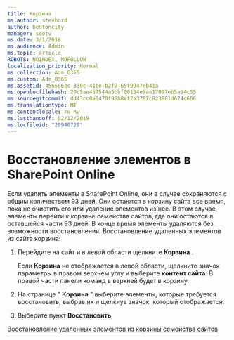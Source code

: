 ```yaml
---
title: Корзина
ms.author: stevhord
author: bentoncity
manager: scotv
ms.date: 3/1/2018
ms.audience: Admin
ms.topic: article
ROBOTS: NOINDEX, NOFOLLOW
localization_priority: Normal
ms.collection: Adm_O365
ms.custom: Adm_O365
ms.assetid: 456586ec-330c-41be-b2f9-65f9947eb41a
ms.openlocfilehash: 20c5ae457544a5bbf00134e9ae17097eb5a94c55
ms.sourcegitcommit: dd43cc0a9470f98b8ef2a3787c823801d674c666
ms.translationtype: MT
ms.contentlocale: ru-RU
ms.lasthandoff: 02/12/2019
ms.locfileid: "29940729"
---
```

# <a name="restore-items-in-sharepoint-online"></a>Восстановление элементов в SharePoint Online

Если удалить элементы в SharePoint Online, они в случае сохраняются с общим количеством 93 дней. Они остаются в корзину сайта все время, пока не очистить его или удаление элементов из нее. В этом случае элементы перейти к корзине семейства сайтов, где они остаются в оставшейся части 93 дней. В конце время элементы удаляются без возможности восстановления. Восстановление удаленных элементов из сайта корзина:
  
1. Перейдите на сайт и в левой области щелкните **Корзина** . 
    
    Если **Корзина** не отображается в левой области, щелкните значок параметры в правом верхнем углу и выберите **контент сайта**. В правой части панели команд в верхней будет в корзину.
    
2. На странице " **Корзина** " выберите элементы, которые требуется восстановить, выбрав их и щелкнув значок, который отображается. 
    
3. Выберите пункт **Восстановить**.
    
[Восстановление удаленных элементов из корзины семейства сайтов](https://go.microsoft.com/fwlink/?linkid=866439)
  

